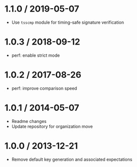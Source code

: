 1.1.0 / 2019-05-07
==================

* Use `tsscmp` module for timing-safe signature verification

1.0.3 / 2018-09-12
==================

* perf: enable strict mode

1.0.2 / 2017-08-26
==================

* perf: improve comparison speed

1.0.1 / 2014-05-07
==================

* Readme changes
* Update repository for organization move

1.0.0 / 2013-12-21
==================

* Remove default key generation and associated expectations
